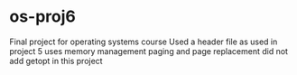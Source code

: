 # os-proj6
Final project for operating systems course
Used a header file as used in project 5
uses memory management
paging and page replacement
did not add getopt in this project
